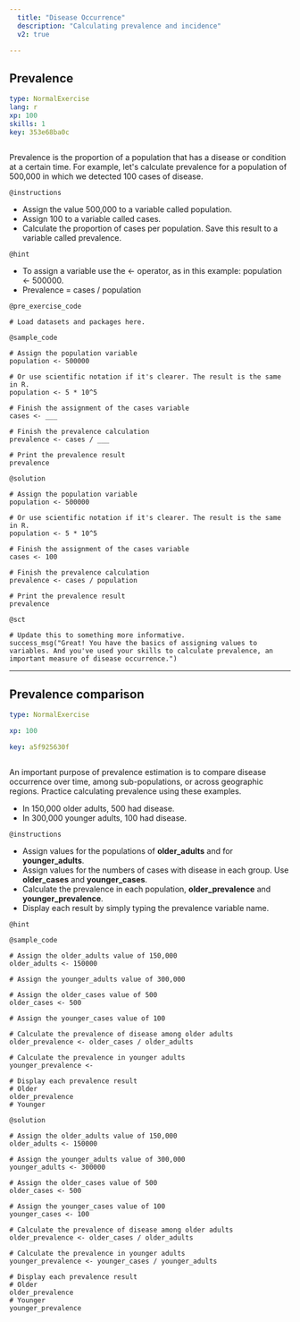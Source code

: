 ```yaml
---
  title: "Disease Occurrence"
  description: "Calculating prevalence and incidence"
  v2: true

---
```

## Prevalence

```yaml
type: NormalExercise
lang: r
xp: 100
skills: 1
key: 353e68ba0c



```

Prevalence is the proportion of a population that has a disease or condition at a certain time. For example, let's calculate prevalence for a population of 500,000 in which we detected 100 cases of disease.

`@instructions`
- Assign the value 500,000 to a variable called population.
- Assign 100 to a variable called cases.
- Calculate the proportion of cases per population. Save this result to a variable called prevalence.

`@hint`
- To assign a variable use the <- operator, as in this example: population <- 500000. 
- Prevalence = cases / population

`@pre_exercise_code`
```{r}
# Load datasets and packages here.
```
`@sample_code`
```{r}
# Assign the population variable
population <- 500000

# Or use scientific notation if it's clearer. The result is the same in R.
population <- 5 * 10^5

# Finish the assignment of the cases variable
cases <- ___

# Finish the prevalence calculation
prevalence <- cases / ___

# Print the prevalence result
prevalence
```
`@solution`
```{r}
# Assign the population variable
population <- 500000

# Or use scientific notation if it's clearer. The result is the same in R.
population <- 5 * 10^5

# Finish the assignment of the cases variable
cases <- 100

# Finish the prevalence calculation
prevalence <- cases / population

# Print the prevalence result
prevalence
```
`@sct`
```{r}
# Update this to something more informative.
success_msg("Great! You have the basics of assigning values to variables. And you've used your skills to calculate prevalence, an important measure of disease occurrence.")
```






---
## Prevalence comparison

```yaml
type: NormalExercise

xp: 100

key: a5f925630f



```

An important purpose of prevalence estimation is to compare disease occurrence over time, among sub-populations, or across geographic regions. Practice calculating prevalence using these examples.
- In 150,000 older adults, 500 had disease.
- In 300,000 younger adults, 100 had disease.

`@instructions`
- Assign values for the populations of **older_adults** and for **younger_adults**.
- Assign values for the numbers of cases with disease in each group. Use **older_cases** and **younger_cases**.
- Calculate the prevalence in each population, **older_prevalence** and **younger_prevalence**. 
- Display each result by simply typing the prevalence variable name.

`@hint`



`@sample_code`
```{r}
# Assign the older_adults value of 150,000
older_adults <- 150000

# Assign the younger_adults value of 300,000

# Assign the older_cases value of 500
older_cases <- 500

# Assign the younger_cases value of 100

# Calculate the prevalence of disease among older adults
older_prevalence <- older_cases / older_adults

# Calculate the prevalence in younger adults
younger_prevalence <- 

# Display each prevalence result
# Older
older_prevalence
# Younger

```
`@solution`
```{r}
# Assign the older_adults value of 150,000
older_adults <- 150000

# Assign the younger_adults value of 300,000
younger_adults <- 300000

# Assign the older_cases value of 500
older_cases <- 500

# Assign the younger_cases value of 100
younger_cases <- 100

# Calculate the prevalence of disease among older adults
older_prevalence <- older_cases / older_adults

# Calculate the prevalence in younger adults
younger_prevalence <- younger_cases / younger_adults

# Display each prevalence result
# Older
older_prevalence
# Younger
younger_prevalence
```





